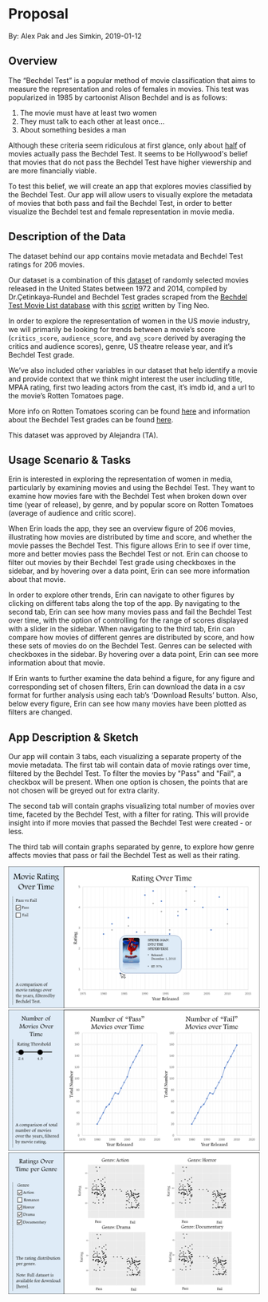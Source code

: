 Proposal
================
By: Alex Pak and Jes Simkin,
2019-01-12

Overview
--------

The “Bechdel Test” is a popular method of movie classification that aims to measure the representation and roles of females in movies. This test was popularized in 1985 by cartoonist Alison Bechdel and is as follows: 

1. The movie must have at least two women
2. They must talk to each other at least once... 
3. About something besides a man

Although these criteria seem ridiculous at first glance, only about [half](https://en.wikipedia.org/wiki/Bechdel_test) of movies actually pass the Bechdel Test. It seems to be Hollywood's belief that movies that do not pass the Bechdel Test have higher viewership and are more financially viable. 

To test this belief, we will create an app that explores movies classified by the Bechdel Test. Our app will allow users to visually explore the metadata of movies that both pass and fail the Bechdel Test, in order to better visualize the Bechdel test and female representation in movie media.

Description of the Data
-----------------------

The dataset behind our app contains movie metadata and Bechdel Test ratings for 206 movies.

Our dataset is a combination of this <a href="http://www2.stat.duke.edu/~mc301/data/movies.html">dataset</a> of randomly selected movies released in the United States between 1972 and 2014, compiled by Dr.Çetinkaya-Rundel and Bechdel Test grades scraped from the <a href="https://bechdeltest.com/">Bechdel Test Movie List database</a> with this <a href="https://github.com/neokt/women-dialogue-box-office/blob/master/02-bechdel-scraping.ipynb">script</a> written by Ting Neo.

In order to explore the representation of women in the US movie industry, we will primarily be looking for trends between a movie’s score (`critics_score`, `audience_score`, and `avg_score` derived by averaging the critics and audience scores), genre, US theatre release year, and it’s Bechdel Test grade.

We’ve also included other variables in our dataset that help identify a movie and provide context that we think might interest the user including title, MPAA rating, first two leading actors from the cast, it’s imdb id, and a url to the movie’s Rotten Tomatoes page.

More info on Rotten Tomatoes scoring can be found <a href="https://www.rottentomatoes.com/about">here</a> and information about the Bechdel Test grades can be found <a href="https://bechdeltest.com/">here</a>.

This dataset was approved by Alejandra (TA).

Usage Scenario & Tasks
----------------------

Erin is interested in exploring the representation of women in media, particularly by examining movies and using the Bechdel Test. They want to examine how movies fare with the Bechdel Test when broken down over time (year of release), by genre, and by popular score on Rotten Tomatoes (average of audience and critic score).

When Erin loads the app, they see an overview figure of 206 movies, illustrating how movies are distributed by time and score, and whether the movie passes the Bechdel Test. This figure allows Erin to see if over time, more and better movies pass the Bechdel Test or not. Erin can choose to filter out movies by their Bechdel Test grade using checkboxes in the sidebar, and by hovering over a data point, Erin can see more information about that movie.

In order to explore other trends, Erin can navigate to other figures by clicking on different tabs along the top of the app. By navigating to the second tab, Erin can see how many movies pass and fail the Bechdel Test over time, with the option of controlling for the range of scores displayed with a slider in the sidebar. When navigating to the third tab, Erin can compare how movies of different genres are distributed by score, and how these sets of movies do on the Bechdel Test. Genres can be selected with checkboxes in the sidebar. By hovering over a data point, Erin can see more information about that movie.

If Erin wants to further examine the data behind a figure, for any figure and corresponding set of chosen filters, Erin can download the data in a csv format for further analysis using each tab’s ‘Download Results’ button. Also, below every figure, Erin can see how many movies have been plotted as filters are changed.

App Description & Sketch
------------------------

Our app will contain 3 tabs, each visualizing a separate property of the movie metadata. The first tab will contain data of movie ratings over time, filtered by the Bechdel Test. To filter the movies by "Pass" and "Fail", a checkbox will be present. When one option is chosen, the points that are not chosen will be greyed out for extra clarity. 

The second tab will contain graphs visualizing total number of movies over time, faceted by the Bechdel Test, with a filter for rating. This will provide insight into if more movies that passed the Bechdel Test were created - or less. 

The third tab will contain graphs separated by genre, to explore how genre affects movies that pass or fail the Bechdel Test as well as their rating. 

![](/src/mockup_page1.PNG)
![](/src/mockup_page2.PNG)
![](/src/mockup_page3.PNG)
